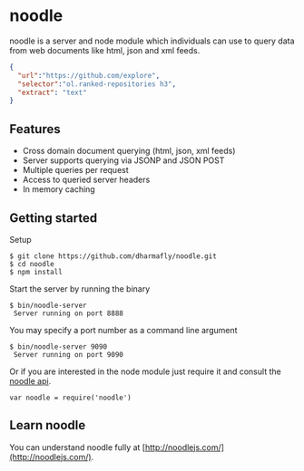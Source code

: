 noodle 
======

noodle is a server and node module which individuals can use to query data from 
web documents like html, json and xml feeds.

```JSON
{
  "url":"https://github.com/explore",
  "selector":"ol.ranked-repositories h3",
  "extract": "text"
}
```

Features
--------

- Cross domain document querying (html, json, xml feeds)
- Server supports querying via JSONP and JSON POST
- Multiple queries per request
- Access to queried server headers
- In memory caching

Getting started
---------------

Setup

    $ git clone https://github.com/dharmafly/noodle.git
    $ cd noodle
    $ npm install

Start the server by running the binary

    $ bin/noodle-server
     Server running on port 8888

You may specify a port number as a command line argument

    $ bin/noodle-server 9090
     Server running on port 9090

Or if you are interested in the node module just require it and 
consult the [noodle api](http://noodlejs.com/reference/#noodle-as-module).

`var noodle = require('noodle')`

Learn noodle
------------

You can understand noodle fully at [http://noodlejs.com/](http://noodlejs.com/).